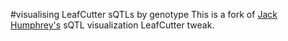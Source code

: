 #visualising LeafCutter sQTLs by genotype
This is a fork of [Jack Humphrey's](https://github.com/jackhump/sQTLviz) sQTL visualization LeafCutter tweak. 
